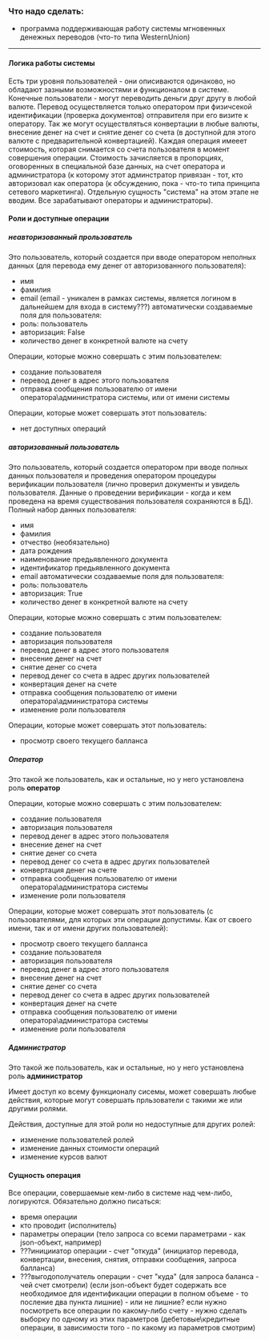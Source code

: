 ### Что надо сделать:

- программа поддерживающая работу системы мгновенных денежных переводов (что-то типа WesternUnion)

---

#### Логика работы системы

Есть три уровня пользователей - они описиваются одинаково, но обладают зазными возможностями и функционалом в системе. Конечные пользователи - могут переводить деньги друг другу в любой валюте. Перевод осуществляется только оператором при физичсекой идентификации (проверка документов) отправителя при его визите к оператору. Так же могут осуществляться конвертации в любые валюты, внесение денег на счет и снятие денег со счета (в доступной для этого валюте с предварительной конвертацией). Каждая операция имееет стоимость, которая снимается со счета пользователя в момент совершения операции. Стоимость зачисляется в пропорциях, оговоренных в специальной базе данных, на счет оператора и администратора (к которому этот админстратор привязан - тот, кто авторизовал как оператора (к обсуждению, пока - что-то типа принципа сетевого маркетинга). Отдельную сущность "система" на этом этапе не вводим. Все зарабатывают операторы и администраторы).

#### Роли и доступные операции

##### неавторизованный прользователь

Это пользователь, который создается при вводе оператором неполных данных (для перевода ему денег от авторизованного пользователя):
- имя
- фамилия
- email (email - уникален в рамках системы, является логином в дальнейшем для входа в систему???)
автоматически создаваемые поля для пользователя:
- роль: пользователь
- авторизация: False
- количество денег в конкретной валюте на счету

Операции, которые можно совершать с этим пользователем:
- создание пользователя
- перевод денег в адрес этого пользователя
- отправка сообщения пользователю от имени оператора\администратора системы, или от имени системы

Операции, которые может совершать этот пользователь:
- нет доступных операций

##### авторизованный пользователь

Это пользователь, который создается оператором при вводе полных данных пользователя и проведения оператором процедуры верификации пользователя (лично проверил документы и увидель пользователя. Данные о проведении верификации - когда и кем проведена на время существования пользователя сохраняются в БД). Полный набор данных пользователя:
- имя
- фамилия
- отчество (необязательно)
- дата рождения
- наименование предьявленного документа
- идентификатор предьявленного документа
- email
автоматически создаваемые поля для пользователя:
- роль: пользователь
- авторизация: True
- количество денег в конкретной валюте на счету


Операции, которые можно совершать с этим пользователем:
- создание пользователя
- авторизация пользователя
- перевод денег в адрес этого пользователя
- внесение денег на счет
- снятие денег со счета
- перевод денег со счета в адрес других пользователей
- конвертация денег на счете
- отправка сообщения пользователю от имени оператора\администратора системы
- изменение роли пользователя

Операции, которые может совершать этот пользователь:
- просмотр своего текущего балланса

##### Оператор

Это такой же пользователь, как и остальные, но у него установлена роль **оператор**

Операции, которые можно совершать с этим пользователем:
- создание пользователя
- авторизация пользователя
- перевод денег в адрес этого пользователя
- внесение денег на счет
- снятие денег со счета
- перевод денег со счета в адрес других пользователей
- конвертация денег на счете
- отправка сообщения пользователю от имени оператора\администратора системы
- изменение роли пользователя

Операции, которые может совершать этот пользователь (с пользователями, для которых эти операции допустимы. Как от своего имени, так и от имени других пользователей):
- просмотр своего текущего балланса
- создание пользователя
- авторизация пользователя
- перевод денег в адрес этого пользователя
- внесение денег на счет
- снятие денег со счета
- перевод денег со счета в адрес других пользователей
- конвертация денег на счете
- отправка сообщения пользователю от имени оператора\администратора системы
- изменение роли пользователя

##### Администратор

Это такой же пользователь, как и остальные, но у него установлена роль **администратор**

Имеет доступ ко всему функционалу сисемы, может совершать любые действия, которые могут совершать прльзователи с такими же или другими ролями.

Действия, доступные для этой роли но недоступные для других ролей:
- изменение пользователей ролей
- изменение данных стоимости операций
- изменение курсов валют


#### Сущность операция

Все операции, совершаемые кем-либо в системе над чем-либо, логируются. Обязательно должно писаться:
- время операции
- кто проводит (исполнитель)
- параметры операции (тело запроса со всеми параметрами - как json-объект, например)
- ???иницииатор операции - счет "откуда" (инициатор перевода, конвертации, внесения, снятия, отправки сообщения, запроса балланса)
- ???выгодополучатель операции - счет "куда" (для запроса баланса - чей счет смотрели)
(если json-объект будет содержать все необходимое для идентификации операции в полном объеме - то посление два пункта лишние) - или не лишние? если нужно посмотреть все операции по какому-либо счету - нужно сделать выборку по одному из этих параметров (дебетовые\кредитные операции, в зависимости того - по какому из параметров смотрим)